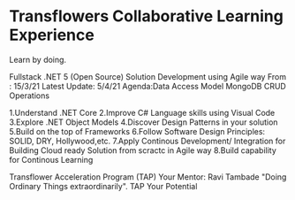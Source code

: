 # Transflowers Collaborative Learning Experience
Learn by doing.

Fullstack .NET 5 (Open Source) Solution Development using Agile way
From : 15/3/21
Latest Update: 5/4/21
Agenda:Data Access Model MongoDB CRUD Operations

1.Understand .NET Core
2.Improve C# Language skills using Visual Code
3.Explore .NET Object Models
4.Discover Design  Patterns in your solution
5.Build on the top of Frameworks
6.Follow Software Design Principles: SOLID, DRY, Hollywood,etc.
7.Apply Continous Development/ Integration for Building Cloud ready Solution from scractc in Agile way
8.Build capability for Continous Learning

Transflower Acceleration Program (TAP)
Your Mentor: Ravi Tambade
"Doing Ordinary Things extraordinarily".
TAP  Your Potential
